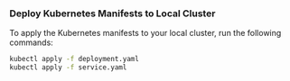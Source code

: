 ### Deploy Kubernetes Manifests to Local Cluster

To apply the Kubernetes manifests to your local cluster, run the following commands:

```bash
kubectl apply -f deployment.yaml
kubectl apply -f service.yaml
```